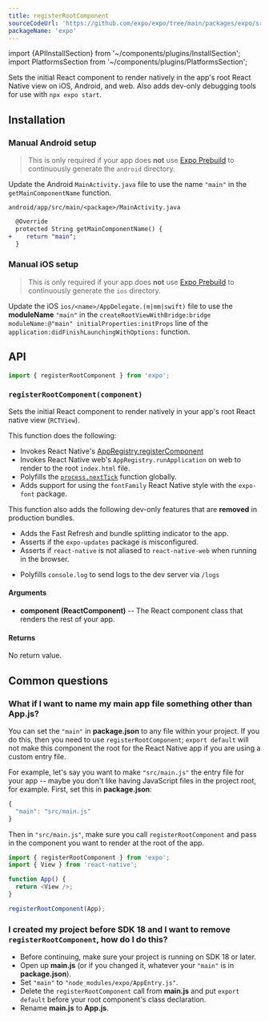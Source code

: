```yaml
---
title: registerRootComponent
sourceCodeUrl: 'https://github.com/expo/expo/tree/main/packages/expo/src/launch'
packageName: 'expo'
---
```


import {APIInstallSection} from '~/components/plugins/InstallSection';
import PlatformsSection from '~/components/plugins/PlatformsSection';

Sets the initial React component to render natively in the app's root React Native view on iOS, Android, and web.
Also adds dev-only debugging tools for use with `npx expo start`.

<PlatformsSection android emulator ios simulator web />

## Installation

<APIInstallSection hideBareInstructions />

### Manual Android setup

> This is only required if your app does **not** use [Expo Prebuild](/workflow/prebuild) to continuously generate the `android` directory.

Update the Android `MainActivity.java` file to use the name `"main"` in the `getMainComponentName` function.

`android/app/src/main/<package>/MainActivity.java`

```diff
  @Override
  protected String getMainComponentName() {
+    return "main";
  }
```

### Manual iOS setup

> This is only required if your app does **not** use [Expo Prebuild](/workflow/prebuild) to continuously generate the `ios` directory.

Update the iOS `ios/<name>/AppDelegate.(m|mm|swift)` file to use the **moduleName** `"main"` in the `createRootViewWithBridge:bridge moduleName:@"main" initialProperties:initProps` line of the `application:didFinishLaunchingWithOptions:` function.

## API

```js
import { registerRootComponent } from 'expo';
```

### `registerRootComponent(component)`

Sets the initial React component to render natively in your app's root React native view (`RCTView`).

This function does the following:

- Invokes React Native's [AppRegistry.registerComponent](https://reactnative.dev/docs/appregistry.html)
- Invokes React Native web's `AppRegistry.runApplication` on web to render to the root `index.html` file.
- Polyfills the [`process.nextTick`](https://nodejs.org/en/docs/guides/event-loop-timers-and-nexttick/#process-nexttick) function globally.
- Adds support for using the `fontFamily` React Native style with the `expo-font` package.

This function also adds the following dev-only features that are **removed** in production bundles.

- Adds the Fast Refresh and bundle splitting indicator to the app.
- Asserts if the `expo-updates` package is misconfigured.
- Asserts if `react-native` is not aliased to `react-native-web` when running in the browser.
<!-- TODO: Remove this after https://github.com/expo/expo/pull/18596 -->
- Polyfills `console.log` to send logs to the dev server via `/logs`

#### Arguments

- **component (ReactComponent)** -- The React component class that renders the rest of your app.

#### Returns

No return value.

## Common questions

### What if I want to name my main app file something other than App.js?

<!-- NOTE: This is only accurate if we land https://github.com/expo/expo/pull/18381 -->

You can set the `"main"` in **package.json** to any file within your
project. If you do this, then you need to use `registerRootComponent`;
`export default` will not make this component the root for the React Native app
if you are using a custom entry file.

For example, let's say you want to make `"src/main.js"` the entry file
for your app -- maybe you don't like having JavaScript files in the
project root, for example. First, set this in **package.json**:

```javascript
{
  "main": "src/main.js"
}
```

Then in `"src/main.js"`, make sure you call `registerRootComponent` and
pass in the component you want to render at the root of the app.

```javascript
import { registerRootComponent } from 'expo';
import { View } from 'react-native';

function App() {
  return <View />;
}

registerRootComponent(App);
```

### I created my project before SDK 18 and I want to remove `registerRootComponent`, how do I do this?

- Before continuing, make sure your project is running on SDK 18 or later.
- Open up **main.js** (or if you changed it, whatever your `"main"` is in **package.json**).
- Set `"main"` to `"node_modules/expo/AppEntry.js"`.
- Delete the `registerRootComponent` call from **main.js** and put `export default` before your root component's class declaration.
- Rename **main.js** to **App.js**.
